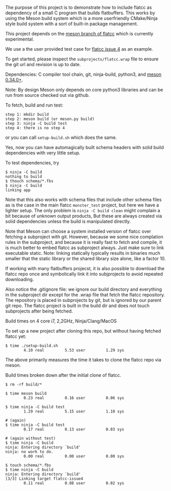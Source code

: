 The purpose of this project is to demonstrate how to include flatcc as
dependency of a small C program that builds flatbuffers. This works by
using the Meson build system which is a more userfriendly CMake/Ninja
style build system with a sort of built-in package management.

This project depends on the [meson branch of
flatcc](https://github.com/dvidelabs/flatcc/tree/meson)
which is currently experimental.

We use a the user provided test case for
[flatcc issue 4](https://github.com/dvidelabs/flatcc/issues/4) as an
example.

To get started, please inspect the `subprojects/flatcc.wrap` file to
ensure the git url and revision is up to date.

Dependencies: C compiler tool chain, git, ninja-build,
python3, and [meson 0.34.0+](https://github.com/mesonbuild/meson).

Note: By design Meson only depends on core python3 libraries and can be
run from source checked out via github.

To fetch, build and run test:

    step 1: mkdir build
    step 2: meson build (or meson.py build)
    step 3: ninja -C build test
    step 4: there is no step 4

or you can call `setup-build.sh` which does the same.

Yes, now you can have automagically built schema headers with solid build
dependencies with very little setup.

To test dependencies, try

    $ ninja -C build
    nothing to build
    $ thouch schema/*.fbs
    $ ninja -C build
    linking app

Note that this also works with schema files that include other schema
files as is the case in the main flatcc `monster_test` project, but here
we have a lighter setup. The only problem is `ninja -C build clean`
might complain a bit because of unknown output products, But these are
always created via solid dependencies unless the build is manipulated
directly.

Note that Meson can choose a system installed version of flatcc over
fetching a subproject with git. However, because we some nice complation
rules in the subproject, and because it is really fast to fetch and
compile, it is much better to embed flatcc as subproject always.
Just make sure to link executable static. Note: linking statically
typically results in binaries much smaller that the static library
or the shared library size alone, like a factor 10.

If working with many flatbuffers projecst, it is also possible to
download the flatcc repo once and symbolically link it into
subjprojects to avoid repeated downloading.

Also notice the .gitignore file: we ignore our build directory and
everything in the subproject dir except for the .wrap file that fetch
the flatcc repository. The repository is placed in subprojects by git,
but is ignored by our parent git repo. The flatcc project is built in
the build dir and does not touch subprojects after being fetched.

Build times on 4 core i7, 2,2GHz, Ninja/Clang/MacOS

To set up a new project after cloning this repo, but without having
fetched flatcc yet:

    $ time ./setup-build.sh
            4.10 real         5.53 user         1.29 sys

The above primarily measures the time it takes to clone the flatcc repo
via meson.

Build times broken down after the initial clone of flatcc.

    $ rm -rf build/*

    $ time meson build
            0.23 real         0.16 user         0.06 sys

    $ time ninja -C build test
            1.29 real         5.15 user         1.10 sys

    # (again)
    $ time ninja -C build test
            0.17 real         0.13 user         0.03 sys

    # (again without test)
    $ time ninja -C build
    ninja: Entering directory `build'
    ninja: no work to do.
            0.00 real         0.00 user         0.00 sys

    $ touch schema/*.fbs
    $ time ninja -C build
    ninja: Entering directory `build'
    [3/3] Linking target flatcc-issue4
            0.11 real         0.08 user         0.02 sys


